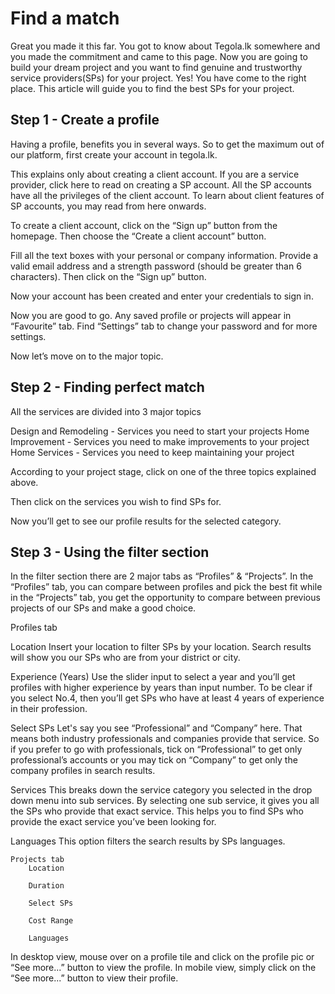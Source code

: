 # Find a match

Great you made it this far. You got to know about Tegola.lk somewhere and you made the commitment and came to this page. Now you are going to build your dream project and you want to find genuine and trustworthy service providers(SPs) for your project. Yes! You have come to the right place. This article will guide you to find the best SPs for your project.

## Step 1 - Create a profile

Having a profile, benefits you in several ways. So to get the maximum out of our platform, first create your account in tegola.lk.

This explains only about creating a client account. If you are a service provider, click here to read on creating a SP account. All the SP accounts have all the privileges of the client account. To learn about client features of SP accounts, you may read from here onwards.

To create a client account, click on the “Sign up” button from the homepage. Then choose the “Create a client account” button.

Fill all the text boxes with your personal or company information. Provide a valid email address and a strength password (should be greater than 6 characters). Then click on the “Sign up” button.

Now your account has been created and enter your credentials to sign in.

Now you are good to go. Any saved profile or projects will appear in “Favourite” tab. Find “Settings” tab to change your password and for more settings.

Now let’s move on to the major topic.

## Step 2 - Finding perfect match

All the services are divided into 3 major topics

Design and Remodeling - Services you need to start your projects
Home Improvement -  Services you need to make improvements to your project
Home Services - Services you need to keep maintaining your project

According to your project stage, click on one of the three topics explained above.

Then click on the services you wish to find SPs for.

Now you’ll get to see our profile results for the selected category.



## Step 3 - Using the filter section

In the filter section there are 2 major tabs as “Profiles” & “Projects”. In the “Profiles” tab, you can compare between profiles and pick the best fit while in the “Projects” tab, you get the opportunity to compare between previous projects of our SPs and make a good choice.

Profiles tab

Location
Insert your location to filter SPs by your location. Search results will show you our SPs who are from your district or city.

Experience (Years)
Use the slider input to select a year and you’ll get profiles with higher experience by years than input number. To be clear if you select No.4, then you’ll get SPs who have at least 4 years of experience in their profession.

Select SPs
Let's say you see “Professional” and “Company” here. That means both industry professionals and companies provide that service. So if you prefer to go with professionals, tick on “Professional” to get only professional’s accounts or you may tick on “Company” to get only the company profiles in search results.

Services
This breaks down the service category you selected in the drop down menu into sub services. By selecting one sub service, it gives you all the SPs who provide that exact service. This helps you to find SPs who provide the exact service you’ve been looking for.

Languages
This option filters the search results by SPs languages.

    Projects tab
        Location
        
        Duration

        Select SPs

        Cost Range

        Languages


In desktop view, mouse over on a profile tile and click on the profile pic or “See more...” button to view the profile.
In mobile view, simply click on the “See more...” button to view their profile.
